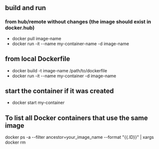 ## build and run 

### from hub/remote without changes (the image should exist in docker.hub)
- docker pull image-name
- docker run -it --name my-container-name -d image-name

## from local Dockerfile
- docker build -t image-name /path/to/dockerfile 
- docker run -it --name my-container -d image-name

## start the container if it was created 
- docker start my-container

## To list all Docker containers that use the same image
docker ps -a --filter ancestor=your_image_name --format "{{.ID}}" | xargs docker rm
